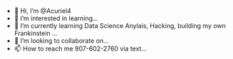 - 👋 Hi, I’m @Acuriel4
- 👀 I’m interested in learning...
- 🌱 I’m currently learning Data Science Anylais, Hacking, building my own Frankinstein ...
- 💞️ I’m looking to collaborate on...
- 📫 How to reach me 907-602-2760 via text...

<!---
Acuriel4/Acuriel4 is a ✨ special ✨ repository because its `README.md` (this file) appears on your GitHub profile.
You can click the Preview link to take a look at your changes.
--->
